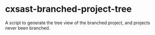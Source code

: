 # cxsast-branched-project-tree
A script to generate the tree view of the branched project, and projects never been branched.
